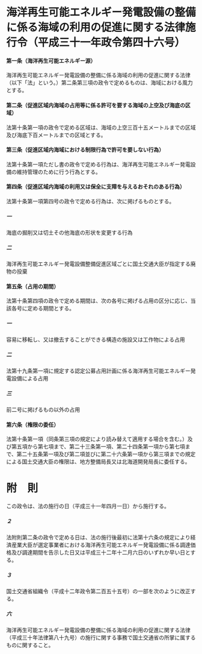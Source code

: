 # 海洋再生可能エネルギー発電設備の整備に係る海域の利用の促進に関する法律施行令（平成三十一年政令第四十六号）
#### 第一条（海洋再生可能エネルギー源）
海洋再生可能エネルギー発電設備の整備に係る海域の利用の促進に関する法律（以下「法」という。）第二条第三項の政令で定めるものは、海域における風力とする。
#### 第二条（促進区域内海域の占用等に係る許可を要する海域の上空及び海底の区域）
法第十条第一項の政令で定める区域は、海域の上空三百十五メートルまでの区域及び海底下百メートルまでの区域とする。
#### 第三条（促進区域内海域における制限行為で許可を要しない行為）
法第十条第一項ただし書の政令で定める行為は、海洋再生可能エネルギー発電設備の維持管理のために行う行為とする。
#### 第四条（促進区域内海域の利用又は保全に支障を与えるおそれのある行為）
法第十条第一項第四号の政令で定める行為は、次に掲げるものとする。
##### 一
海底の掘削又は切土その他海底の形状を変更する行為
##### 二
海洋再生可能エネルギー発電設備整備促進区域ごとに国土交通大臣が指定する廃物の投棄
#### 第五条（占用の期間）
法第十条第四項の政令で定める期間は、次の各号に掲げる占用の区分に応じ、当該各号に定める期間とする。
##### 一
容易に移転し、又は撤去することができる構造の施設又は工作物による占用
##### 二
法第十九条第一項に規定する認定公募占用計画に係る海洋再生可能エネルギー発電設備による占用
##### 三
前二号に掲げるもの以外の占用
#### 第六条（権限の委任）
法第十条第一項（同条第三項の規定により読み替えて適用する場合を含む。）及び第五項から第七項まで、第二十三条第一項、第二十四条第一項から第七項まで、第二十五条第一項及び第二項並びに第二十六条第一項から第三項までの規定による国土交通大臣の権限は、地方整備局長又は北海道開発局長に委任する。
# 附　則
この政令は、法の施行の日（平成三十一年四月一日）から施行する。
##### ２
法附則第二条の政令で定める日は、法の施行後最初に法第十六条の規定により経済産業大臣が選定事業者における海洋再生可能エネルギー発電設備に係る調達価格及び調達期間を告示した日又は平成三十二年十二月六日のいずれか早い日とする。
##### ３
国土交通省組織令（平成十二年政令第二百五十五号）の一部を次のように改正する。
##### 六
海洋再生可能エネルギー発電設備の整備に係る海域の利用の促進に関する法律（平成三十年法律第八十九号）の施行に関する事務で国土交通省の所掌に属するものに関すること。
